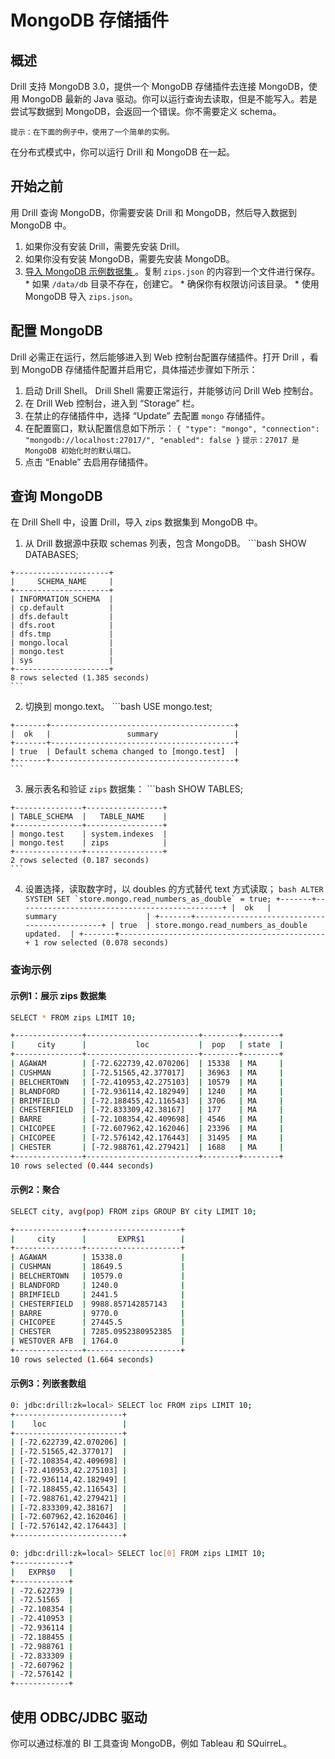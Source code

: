 # MongoDB 存储插件

## 概述

Drill 支持 MongoDB 3.0，提供一个 MongoDB 存储插件去连接 MongoDB，使用 MongoDB 最新的 Java 驱动。你可以运行查询去读取，但是不能写入。若是尝试写数据到 MongoDB，会返回一个错误。你不需要定义 schema。
```
提示：在下面的例子中，使用了一个简单的实例。
```

在分布式模式中，你可以运行 Drill 和 MongoDB 在一起。

## 开始之前

用 Drill 查询 MongoDB，你需要安装 Drill 和 MongoDB，然后导入数据到 MongoDB 中。
  1. 如果你没有安装 Drill，需要先安装 Drill。
  2. 如果你没有安装 MongoDB，需要先安装 MongoDB。
  3. [导入 MongoDB 示例数据集 ](http://docs.mongodb.org/manual/tutorial/aggregation-zip-code-data-set)。复制 ``` zips.json ``` 的内容到一个文件进行保存。
    * 如果 ``` /data/db ``` 目录不存在，创建它。
    * 确保你有权限访问该目录。
    * 使用 MongoDB 导入 ``` zips.json ```。

## 配置 MongoDB

Drill 必需正在运行，然后能够进入到 Web 控制台配置存储插件。打开 Drill ，看到 MongoDB 存储插件配置并启用它，具体描述步骤如下所示：
  1. 启动 Drill Shell。
    Drill Shell 需要正常运行，并能够访问 Drill Web 控制台。
  2. 在 Drill Web 控制台，进入到 “Storage” 栏。
  3. 在禁止的存储插件中，选择 “Update” 去配置 ``` mongo ``` 存储插件。
  4. 在配置窗口，默认配置信息如下所示：
    ```
    {
      "type": "mongo",
      "connection": "mongodb://localhost:27017/",
      "enabled": false
    }
    ```
    ```
    提示：27017 是 MongoDB 初始化时的默认端口。
    ```
  5. 点击 “Enable” 去启用存储插件。

## 查询 MongoDB

在 Drill Shell 中，设置 Drill，导入 zips 数据集到 MongoDB 中。
  1. 从 Drill 数据源中获取 schemas 列表，包含 MongoDB。
    ```bash
    SHOW DATABASES;

    +---------------------+
    |     SCHEMA_NAME     |
    +---------------------+
    | INFORMATION_SCHEMA  |
    | cp.default          |
    | dfs.default         |
    | dfs.root            |
    | dfs.tmp             |
    | mongo.local         |
    | mongo.test          |
    | sys                 |
    +---------------------+
    8 rows selected (1.385 seconds)
    ```
  2. 切换到 mongo.text。
    ```bash
    USE mongo.test;

    +-------+-----------------------------------------+
    |  ok   |                 summary                 |
    +-------+-----------------------------------------+
    | true  | Default schema changed to [mongo.test]  |
    +-------+-----------------------------------------+
    ```
  3. 展示表名和验证 ``` zips ``` 数据集：
    ```bash
    SHOW TABLES;

    +---------------+-----------------+
    | TABLE_SCHEMA  |   TABLE_NAME    |
    +---------------+-----------------+
    | mongo.test    | system.indexes  |
    | mongo.test    | zips            |
    +---------------+-----------------+
    2 rows selected (0.187 seconds)
    ```
  4. 设置选择，读取数字时，以 doubles 的方式替代 text 方式读取；
    ```bash
    ALTER SYSTEM SET `store.mongo.read_numbers_as_double` = true;
    +-------+----------------------------------------------+
    |  ok   |                   summary                    |
    +-------+----------------------------------------------+
    | true  | store.mongo.read_numbers_as_double updated.  |
    +-------+----------------------------------------------+
    1 row selected (0.078 seconds)
    ```

### 查询示例

#### 示例1：展示 zips 数据集

```bash
SELECT * FROM zips LIMIT 10;

+---------------+-------------------------+--------+--------+
|     city      |           loc           |  pop   | state  |
+---------------+-------------------------+--------+--------+
| AGAWAM        | [-72.622739,42.070206]  | 15338  | MA     |
| CUSHMAN       | [-72.51565,42.377017]   | 36963  | MA     |
| BELCHERTOWN   | [-72.410953,42.275103]  | 10579  | MA     |
| BLANDFORD     | [-72.936114,42.182949]  | 1240   | MA     |
| BRIMFIELD     | [-72.188455,42.116543]  | 3706   | MA     |
| CHESTERFIELD  | [-72.833309,42.38167]   | 177    | MA     |
| BARRE         | [-72.108354,42.409698]  | 4546   | MA     |
| CHICOPEE      | [-72.607962,42.162046]  | 23396  | MA     |
| CHICOPEE      | [-72.576142,42.176443]  | 31495  | MA     |
| CHESTER       | [-72.988761,42.279421]  | 1688   | MA     |
+---------------+-------------------------+--------+--------+
10 rows selected (0.444 seconds)
```

#### 示例2：聚合

```bash
SELECT city, avg(pop) FROM zips GROUP BY city LIMIT 10;

+---------------+---------------------+
|     city      |       EXPR$1        |
+---------------+---------------------+
| AGAWAM        | 15338.0             |
| CUSHMAN       | 18649.5             |
| BELCHERTOWN   | 10579.0             |
| BLANDFORD     | 1240.0              |
| BRIMFIELD     | 2441.5              |
| CHESTERFIELD  | 9988.857142857143   |
| BARRE         | 9770.0              |
| CHICOPEE      | 27445.5             |
| CHESTER       | 7285.0952380952385  |
| WESTOVER AFB  | 1764.0              |
+---------------+---------------------+
10 rows selected (1.664 seconds)
```

#### 示例3：列嵌套数组

```bash
0: jdbc:drill:zk=local> SELECT loc FROM zips LIMIT 10;
+------------------------+
|    loc                 |
+------------------------+
| [-72.622739,42.070206] |
| [-72.51565,42.377017]  |
| [-72.108354,42.409698] |
| [-72.410953,42.275103] |
| [-72.936114,42.182949] |
| [-72.188455,42.116543] |
| [-72.988761,42.279421] |
| [-72.833309,42.38167]  |
| [-72.607962,42.162046] |
| [-72.576142,42.176443] |
+------------------------+

0: jdbc:drill:zk=local> SELECT loc[0] FROM zips LIMIT 10;
+------------+
|   EXPR$0   |
+------------+
| -72.622739 |
| -72.51565  |
| -72.108354 |
| -72.410953 |
| -72.936114 |
| -72.188455 |
| -72.988761 |
| -72.833309 |
| -72.607962 |
| -72.576142 |
+------------+
```

## 使用 ODBC/JDBC 驱动

你可以通过标准的 BI 工具查询 MongoDB，例如 Tableau 和 SQuirreL。
